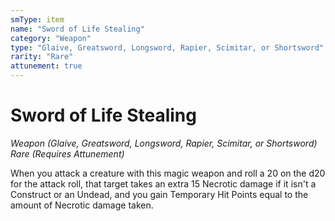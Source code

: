 ```yaml
---
smType: item
name: "Sword of Life Stealing"
category: "Weapon"
type: "Glaive, Greatsword, Longsword, Rapier, Scimitar, or Shortsword"
rarity: "Rare"
attunement: true
---
```


# Sword of Life Stealing
*Weapon (Glaive, Greatsword, Longsword, Rapier, Scimitar, or Shortsword) Rare (Requires Attunement)*

When you attack a creature with this magic weapon and roll a 20 on the d20 for the attack roll, that target takes an extra 15 Necrotic damage if it isn't a Construct or an Undead, and you gain Temporary Hit Points equal to the amount of Necrotic damage taken.
